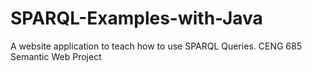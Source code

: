 # SPARQL-Examples-with-Java
A website application to teach how to use SPARQL Queries. CENG 685 Semantic Web Project
